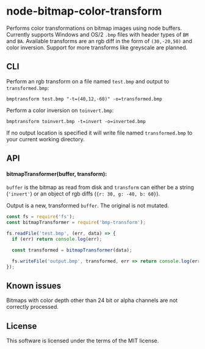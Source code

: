 # node-bitmap-color-transform

Performs color transformations on bitmap images using node buffers. Currently
supports Windows and OS/2 `.bmp` files with header types of `BM` and `BA`.
Available transforms are an rgb diff in the form of `(30,-20,50)` and color
inversion. Support for more transforms like greyscale are planned.

## CLI

Perform an rgb transform on a file named `test.bmp` and output to `transformed.bmp`:

```
bmptransform test.bmp "-t=(40,12,-60)" -o=transformed.bmp
```

Perform a color inversion on `toinvert.bmp`:
```
bmptransform toinvert.bmp -t=invert -o=inverted.bmp
```

If no output location is specified it will write file named `transformed.bmp` to your current working directory.

## API

#### bitmapTransformer(buffer, transform):
`buffer` is the bitmap as read from disk and `transform` can either be a string (`'invert'`) or an object of rgb diffs (`{r: 30, g: -40, b: 60}`).

Output is a new, transformed `buffer`. The original is not mutated.

```js
const fs = require('fs');
const bitmapTransformer = require('bmp-transform');

fs.readFile('test.bmp', (err, data) => {
  if (err) return console.log(err);

  const transformed = bitmapTransformer(data);

  fs.writeFile('output.bmp', transformed, err => return console.log(err));
});
```

## Known issues

Bitmaps with color depth other than 24 bit or alpha channels are not correctly processed.

## License

This software is licensed under the terms of the MIT license.
